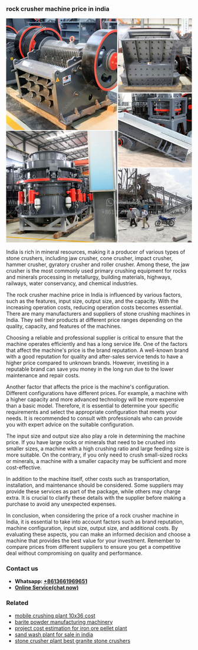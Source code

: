 <h3>rock crusher machine price in india</h3><img src='1708498278.jpg' alt=''><p>India is rich in mineral resources, making it a producer of various types of stone crushers, including jaw crusher, cone crusher, impact crusher, hammer crusher, gyratory crusher and roller crusher. Among these, the jaw crusher is the most commonly used primary crushing equipment for rocks and minerals processing in metallurgy, building materials, highways, railways, water conservancy, and chemical industries.</p><p>The rock crusher machine price in India is influenced by various factors, such as the features, input size, output size, and the capacity. With the increasing operation costs, reducing operation costs becomes essential. There are many manufacturers and suppliers of stone crushing machines in India. They sell their products at different price ranges depending on the quality, capacity, and features of the machines.</p><p>Choosing a reliable and professional supplier is critical to ensure that the machine operates efficiently and has a long service life. One of the factors that affect the machine's price is the brand reputation. A well-known brand with a good reputation for quality and after-sales service tends to have a higher price compared to unknown brands. However, investing in a reputable brand can save you money in the long run due to the lower maintenance and repair costs.</p><p>Another factor that affects the price is the machine's configuration. Different configurations have different prices. For example, a machine with a higher capacity and more advanced technology will be more expensive than a basic model. Therefore, it is essential to determine your specific requirements and select the appropriate configuration that meets your needs. It is recommended to consult with professionals who can provide you with expert advice on the suitable configuration.</p><p>The input size and output size also play a role in determining the machine price. If you have large rocks or minerals that need to be crushed into smaller sizes, a machine with a high crushing ratio and large feeding size is more suitable. On the contrary, if you only need to crush small-sized rocks or minerals, a machine with a smaller capacity may be sufficient and more cost-effective.</p><p>In addition to the machine itself, other costs such as transportation, installation, and maintenance should be considered. Some suppliers may provide these services as part of the package, while others may charge extra. It is crucial to clarify these details with the supplier before making a purchase to avoid any unexpected expenses.</p><p>In conclusion, when considering the price of a rock crusher machine in India, it is essential to take into account factors such as brand reputation, machine configuration, input size, output size, and additional costs. By evaluating these aspects, you can make an informed decision and choose a machine that provides the best value for your investment. Remember to compare prices from different suppliers to ensure you get a competitive deal without compromising on quality and performance.</p><h3>Contact us</h3><ul><li><strong>Whatsapp:&nbsp;<a href="https://wa.me/8613661969651">+8613661969651</a></strong></li><li><a href="https://swt.shibang-china.com/?git&amp;zhl&amp;rock crusher machine price in india"><strong>Online Service(chat now)</strong></a></li></ul><h3>Related</h3><ul><li><a href='mobile crushing plant 10x36 cost.md'>mobile crushing plant 10x36 cost</a></li><li><a href='barite powder manufacturing machinery.md'>barite powder manufacturing machinery</a></li><li><a href='project cost estimation for iron ore pellet plant.md'>project cost estimation for iron ore pellet plant</a></li><li><a href='sand wash plant for sale in india.md'>sand wash plant for sale in india</a></li><li><a href='stone crusher plant best granite stone crushers.md'>stone crusher plant best granite stone crushers</a></li></ul>
